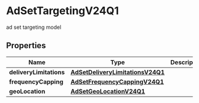 

# AdSetTargetingV24Q1

ad set targeting model

## Properties

| Name | Type | Description | Notes |
|------------ | ------------- | ------------- | -------------|
|**deliveryLimitations** | [**AdSetDeliveryLimitationsV24Q1**](AdSetDeliveryLimitationsV24Q1.md) |  |  [optional] |
|**frequencyCapping** | [**AdSetFrequencyCappingV24Q1**](AdSetFrequencyCappingV24Q1.md) |  |  [optional] |
|**geoLocation** | [**AdSetGeoLocationV24Q1**](AdSetGeoLocationV24Q1.md) |  |  [optional] |



